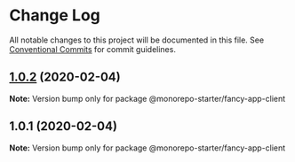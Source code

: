 # Change Log

All notable changes to this project will be documented in this file.
See [Conventional Commits](https://conventionalcommits.org) for commit guidelines.

## [1.0.2](https://github.com/mwood23/react-monorepo-starter/compare/@monorepo-starter/fancy-app-client@1.0.1...@monorepo-starter/fancy-app-client@1.0.2) (2020-02-04)

**Note:** Version bump only for package @monorepo-starter/fancy-app-client





## 1.0.1 (2020-02-04)

**Note:** Version bump only for package @monorepo-starter/fancy-app-client
